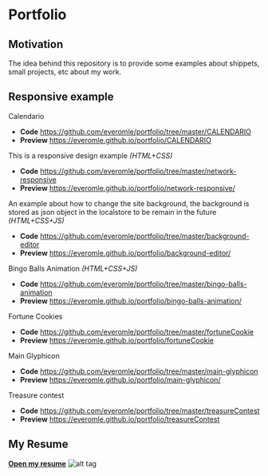 # Portfolio

## Motivation

The idea behind this repository is to provide some examples about shippets, small projects, etc about my work.

## Responsive example

Calendario
* **Code** https://github.com/everomle/portfolio/tree/master/CALENDARIO
* **Preview** https://everomle.github.io/portfolio/CALENDARIO

This is a responsive design example  *(HTML+CSS)*
* **Code** https://github.com/everomle/portfolio/tree/master/network-responsive
* **Preview** https://everomle.github.io/portfolio/network-responsive/

An example about how to change the site background, the background is stored as json object in the localstore to be remain in the future *(HTML+CSS+JS)*
* **Code** https://github.com/everomle/portfolio/tree/master/background-editor
* **Preview** https://everomle.github.io/portfolio/background-editor/

Bingo Balls Animation  *(HTML+CSS+JS)*
* **Code** https://github.com/everomle/portfolio/tree/master/bingo-balls-animation
* **Preview** https://everomle.github.io/portfolio/bingo-balls-animation/

Fortune Cookies
* **Code** https://github.com/everomle/portfolio/tree/master/fortuneCookie
* **Preview** https://everomle.github.io/portfolio/fortuneCookie

Main Glyphicon
* **Code** https://github.com/everomle/portfolio/tree/master/main-glyphicon
* **Preview** https://everomle.github.io/portfolio/main-glyphicon/


Treasure contest
* **Code** https://github.com/everomle/portfolio/tree/master/treasureContest
* **Preview** https://everomle.github.io/portfolio/treasureContest


## My Resume

[**Open my resume**](https://everomle.github.io/portfolio/resumen_evelynRomanLeiton_2017_black.pdf)
![alt tag](https://everomle.github.io/portfolio/resumen_evelynRomanLeiton_2017_black.png)
